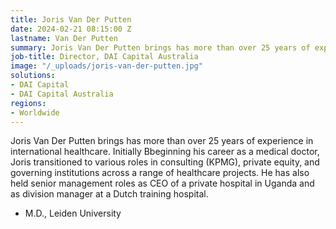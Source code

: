 ```yaml
---
title: Joris Van Der Putten
date: 2024-02-21 08:15:00 Z
lastname: Van Der Putten
summary: Joris Van Der Putten brings has more than over 25 years of experience in international healthcare.
job-title: Director, DAI Capital Australia
image: "/_uploads/joris-van-der-putten.jpg"
solutions:
- DAI Capital
- DAI Capital Australia
regions:
- Worldwide
---
```


Joris Van Der Putten brings has more than over 25 years of experience in international healthcare. Initially Bbeginning his career as a medical doctor, Joris transitioned to various roles in consulting (KPMG), private equity, and governing institutions across a range of healthcare projects. He has also held senior management roles as CEO of a private hospital in Uganda and as division manager at a Dutch training hospital. 

* M.D., Leiden University

